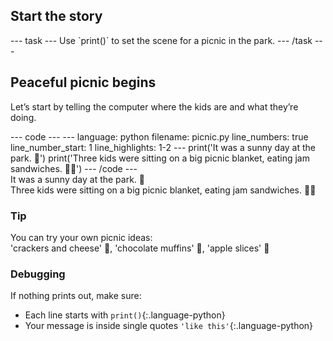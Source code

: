 <h2 class="c-project-heading--task">Start the story</h2>
--- task ---
Use `print()` to set the scene for a picnic in the park.
--- /task ---

<h2 class="c-project-heading--explainer">Peaceful picnic begins</h2>

Let’s start by telling the computer where the kids are and what they’re doing.

<div class="c-project-code">
--- code ---
---
language: python
filename: picnic.py
line_numbers: true
line_number_start: 1
line_highlights: 1-2
---
print('It was a sunny day at the park. 🌳')
print('Three kids were sitting on a big picnic blanket, eating jam sandwiches. 🧺🥪')
--- /code ---
</div>

<div class="c-project-output">
It was a sunny day at the park. 🌳<br />
Three kids were sitting on a big picnic blanket, eating jam sandwiches. 🧺🥪
</div>

<div class="c-project-callout c-project-callout--tip">

### Tip

You can try your own picnic ideas:<br />
'crackers and cheese' 🧀, 'chocolate muffins' 🧁, 'apple slices' 🍎

</div>

<div class="c-project-callout c-project-callout--debug">

### Debugging

If nothing prints out, make sure:<br />
- Each line starts with `print()`{:.language-python}<br />
- Your message is inside single quotes `'like this'`{:.language-python}

</div>
